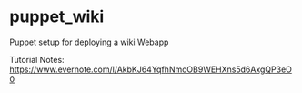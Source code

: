 # puppet_wiki
Puppet setup for deploying a wiki Webapp

Tutorial Notes: https://www.evernote.com/l/AkbKJ64YqfhNmoOB9WEHXns5d6AxgQP3eO0
